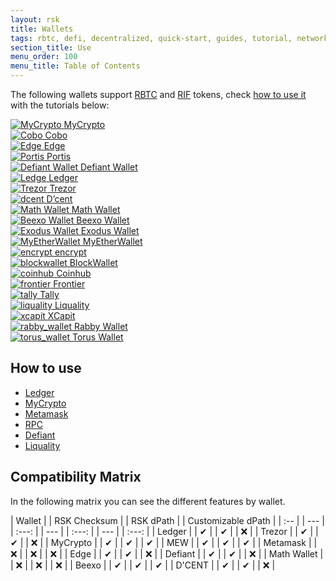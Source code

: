 ```yaml
---
layout: rsk
title: Wallets
tags: rbtc, defi, decentralized, quick-start, guides, tutorial, networks, dapps, tools, rsk, ethereum, smart-contracts, install, get-started, how-to, mainnet, testnet, contracts, wallets, web3, crypto
section_title: Use
menu_order: 100
menu_title: Table of Contents
---
```


The following wallets support [RBTC](/rsk/rbtc/) and [RIF](/rif/token) tokens, check [how to use it](#how-to-use) with the tutorials below:


<div id="walletCarousel" class="owl-carousel owl-theme">
    <div class="item">
        <a href="https://mycrypto.com/account" target="blank">
        <img src="/assets/img/rsk/wallets/logo-mycrypto.svg" alt="MyCrypto">
        <a class="company-name" href="https://mycrypto.com/account" target="blank">MyCrypto</a>
        </a>
    </div>
    <div class="item">
        <a href="https://cobo.com/" target="blank">
        <img src="/assets/img/rsk/wallets/cobo-logo.svg" alt="Cobo">
        <a class="company-name" href="https://www.cobo.com/wallet" target="blank">Cobo</a>
        </a>
    </div>
    <div class="item">
        <a href="https://edge.app/" target="blank">
        <img src="/assets/img/solutions/edge/Edge_Primary_Logo_MintWhite.png" alt="Edge">
        <a class="company-name" href="https://edge.app/" target="blank">Edge</a>
        </a>
    </div>
    <div class="item">
        <a href="https://www.portis.io/" target="blank">
        <img src="/assets/img/rsk/wallets/portis-logo.svg" alt="Portis">
        <a class="company-name" href="https://www.portis.io/" target="blank">Portis</a>
        </a>
    </div>
    <div class="item">
        <a href="https://www.defiantapp.tech" target="blank">
        <img src="/assets/img/rsk/wallets/defiant-logo.png" alt="Defiant Wallet">
        <a class="company-name" href="https://www.defiantapp.tech" target="blank">Defiant Wallet</a>
        </a>
    </div>
    <div class="item">
        <a href="https://www.ledger.com/" target="blank">
        <img src="/assets/img/rsk/wallets/ledger-wordmark-logo.svg" alt="Ledge">
        <a class="company-name" href="https://www.ledger.com/" target="blank">Ledger</a>
        </a>
    </div>
    <div class="item">
        <a href="https://trezor.io/" target="blank">
        <img src="/assets/img/rsk/wallets/trezor.png" alt="Trezor">
        <a class="company-name" href="https://trezor.io/" target="blank">Trezor</a>
        </a>
    </div>
    <div class="item">
        <a href="https://dcentwallet.com/" target="blank">
        <img src="/assets/img/solutions/DCentWallet/DCent_Logo.jpg" alt="dcent">
        <a class="company-name" href="https://dcentwallet.com/" target="blank">D’cent</a>
        </a>
    </div>
    <div class="item">
        <a href="https://mathwallet.org/en-us/" target="blank">
        <img src="/assets/img/rsk/wallets/MathWallet_Logo_Vertical_Black.png" alt="Math Wallet">
        <a class="company-name" href="https://mathwallet.org/en-us/" target="blank">Math Wallet</a>
        </a>
    </div>
    <div class="item">
        <a href="https://beexo.com/" target="blank">
            <img id="square-fix" src="/assets/img/rsk/wallets/beexo_wallet.png" alt="Beexo Wallet">
            <a class="company-name" href="https://beexo.com/" target="blank">Beexo Wallet</a>
        </a>
    </div>
     <div class="item">
        <a href="https://www.exodus.com/" target="blank">
            <img id="square-fix" src="/assets/img/rsk/wallets/Exodus_logo_white.png" alt="Exodus Wallet">
            <a class="company-name" href="https://www.exodus.com/" target="blank">Exodus Wallet</a>
        </a>
    </div>
     <div class="item">
        <a href="https://www.myetherwallet.com/" target="blank">
            <img id="square-fix" src="https://www.myetherwallet.com/img/logo-dark.2fa0f670.png" alt="MyEtherWallet">
            <a class="company-name" href="https://www.myetherwallet.com/" target="blank">MyEtherWallet</a>
        </a>
    </div>
    <div class="item">
        <a href="https://www.enkrypt.com/" target="blank">
            <img id="square-fix" src="/assets/img/rsk/wallets/enkrypt-logo.png" alt="encrypt">
            <a class="company-name" href="https://www.enkrypt.com/" target="blank">encrypt</a>
        </a>
    </div>
    <div class="item">
        <a href="https://blockwallet.io/" target="blank">
            <img id="square-fix" src="/assets/img/rsk/wallets/blockwallet-logo.png" alt="blockwallet">
            <a class="company-name" href="https://blockwallet.io/" target="blank">BlockWallet</a>
        </a>
    </div>
    <div class="item">
        <a href="https://www.coinhub.org/" target="blank">
            <img id="square-fix" src="/assets/img/rsk/wallets/coinhub-logo.svg" alt="coinhub">
            <a class="company-name" href="https://www.coinhub.org/" target="blank">Coinhub</a>
        </a>
    </div>
    <div class="item">
        <a href="https://www.frontier.xyz/" target="blank">
            <img id="square-fix" src="/assets/img/rsk/wallets/frontier_logo.svg" alt="frontier">
            <a class="company-name" href="https://www.frontier.xyz/" target="blank">Frontier</a>
        </a>
    </div>
    <div class="item">
        <a href="https://taho.xyz/" target="blank">
            <img id="square-fix" src="/assets/img/rsk/wallets/tally-wallet.svg" alt="tally">
            <a class="company-name" href="https://taho.xyz/" target="blank">Tally</a>
        </a>
    </div>
    <div class="item">
        <a href="https://www.liquality.io/" target="blank">
            <img id="square-fix" src="/assets/img/solutions/Liquality/LiqualityHorizontal.png" alt="liquality">
            <a class="company-name" href="https://www.liquality.io/" target="blank">Liquality</a>
        </a>
    </div>
    <div class="item">
        <a href="https://www.xcapit.com/" target="blank">
            <img id="square-fix" src="/assets/img/rsk/wallets/xcapit-logo.svg" alt="xcapit">
            <a class="company-name" href="https://www.xcapit.com/" target="blank">XCapit</a>
        </a>
    </div>
    <div class="item">
        <a href="https://rabby.io/" target="blank">
            <img id="square-fix" src="/assets/img/rsk/wallets/rabby-wallet-logo.svg" alt="rabby_wallet">
            <a class="company-name" href="https://rabby.io/" target="blank">Rabby Wallet</a>
        </a>
    </div>
    <div class="item">
        <a href="https://tor.us/index.html" target="blank">
            <img id="square-fix" src="/assets/img/rsk/wallets/torus-logo.svg" alt="torus_wallet">
            <a class="company-name" href="https://tor.us/index.html" target="blank">Torus Wallet</a>
        </a>
    </div>
</div>

## How to use

- [Ledger](/wallet/use/ledger)
- [MyCrypto](/wallet/use/mycrypto)
- [Metamask](/wallet/use/metamask)
- [RPC](/wallet/use/json-rpc)
- [Defiant](/solutions/defiant/)
- [Liquality](/solutions/liquality/)

## Compatibility Matrix

In the following matrix you can see the different features by wallet.

| Wallet | | RSK Checksum | | RSK dPath | | Customizable dPath |
| :-- | | --- | | :---: | | --- | | :---: | | --- | | :---: |
| Ledger | | ✔ | | ✔ | | ❌ |
| Trezor | | ✔ | | ✔ | | ❌ |
| MyCrypto | | ✔ | | ✔ | | ✔ |
| MEW | | ✔ | | ✔ | | ✔ |
| Metamask | | ❌ | | ❌ | | ❌ |
| Edge | | ✔ | | ✔ | | ❌ |
| Defiant | | ✔ | | ✔ | | ❌ |
| Math Wallet | | ❌ | | ❌ | | ❌ |
| Beexo | | ✔ | | ✔ | | ✔ |
| D'CENT | | ✔ | | ✔ | | ❌ |
